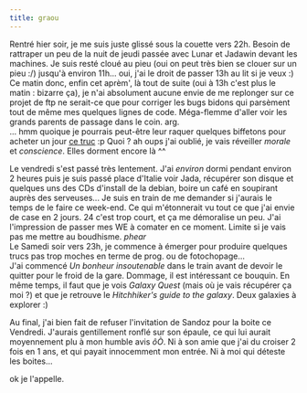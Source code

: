 ```yaml
---
title: graou
---
```


Rentré hier soir, je me suis juste glissé sous la couette vers 22h. Besoin de
rattraper un peu de la nuit de jeudi passée avec Lunar et Jadawin devant les
machines. Je suis resté cloué au pieu (oui on peut très bien se clouer sur un
pieu :/) jusqu'à environ 11h... oui, j'ai le droit de passer 13h au lit si je
veux :) Ce matin donc, enfin cet aprèm', là tout de suite (oui à 13h c'est
plus le matin : bizarre ça), je n'ai absolument aucune envie de me replonger
sur ce projet de ftp ne serait-ce que pour corriger les bugs bidons qui
parsèment tout de même mes quelques lignes de code. Méga-flemme d'aller voir
les grands parents de passage dans le coin. arg.  
... hmm quoique je pourrais peut-être leur raquer quelques biffetons pour
acheter un jour [ce truc](http://www.hardware.no/mach/images/powerbook.jpg) :p
Quoi ? ah oups j'ai oublié, je vais réveiller _morale_ et _conscience_. Elles
dorment encore là ^^

Le vendredi s'est passé très lentement. J'ai _environ_ dormi pendant environ 2
heures puis je suis passé place d'Italie voir Jada, récupérer son disque et
quelques uns des CDs d'install de la debian, boire un café en soupirant auprès
des serveuses... Je suis en train de me demander si j'aurais le temps de le
faire ce week-end. Ce qui m'étonnerait vu tout ce que j'ai envie de case en 2
jours. 24 c'est trop court, et ça me démoralise un peu. J'ai l'impression de
passer mes WE à comater en ce moment. Limite si je vais pas me mettre au
boudhisme. *phear*  
Le Samedi soir vers 23h, je commence à émerger pour produire quelques trucs
pas trop moches en terme de prog. ou de fotochopage...  
J'ai commencé _Un bonheur insoutenable_ dans le train avant de devoir le
quitter pour le froid de la gare. Dommage, il est intéressant ce bouquin. En
même temps, il faut que je vois _Galaxy Quest_ (mais où je vais récupérer ça
moi ?) et que je retrouve le _Hitchhiker's guide to the galaxy_. Deux galaxies
à explorer :)

Au final, j'ai bien fait de refuser l'invitation de Sandoz pour la boite ce
Vendredi. J'aurais gentillement ronflé sur son épaule, ce qui lui aurait
moyennement plu à mon humble avis _ôÒ_. Ni à son amie que j'ai du croiser 2
fois en 1 ans, et qui payait innocemment mon entrée. Ni à moi qui déteste les
boites...

ok je l'appelle.

